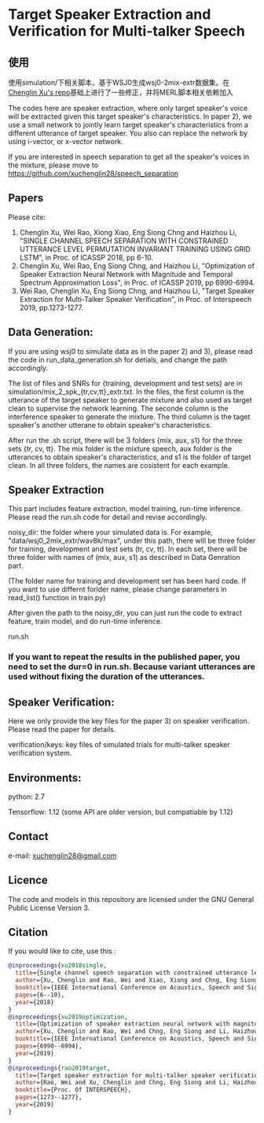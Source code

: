 # Target Speaker Extraction and Verification for Multi-talker Speech

## 使用
使用simulation/下相关脚本，基于WSJ0生成wsj0-2mix-extr数据集。在[Chenglin Xu's repo](https://github.com/xuchenglin28/speaker_extraction)基础上进行了一些修正，并将MERL脚本相关依赖加入

The codes here are speaker extraction, where only target speaker's voice will be extracted given this target speaker's characteristics. In paper 2), we use a small network to jointly learn target speaker's characteristics from a different utterance of target speaker. You also can replace the network by using i-vector, or x-vector network.

If you are interested in speech separation to get all the speaker's voices in the mixture, please move to https://github.com/xuchenglin28/speech_separation

## Papers

Please cite:

 1) Chenglin Xu, Wei Rao, Xiong Xiao, Eng Siong Chng and Haizhou Li, "SINGLE CHANNEL SPEECH SEPARATION WITH CONSTRAINED UTTERANCE LEVEL PERMUTATION INVARIANT TRAINING USING GRID LSTM", in Proc. of ICASSP 2018, pp 6-10.
 2) Chenglin Xu, Wei Rao, Eng Siong Chng, and Haizhou Li, "Optimization of Speaker Extraction Neural Network with Magnitude and Temporal Spectrum Approximation Loss", in Proc. of ICASSP 2019, pp 6990-6994.
 3) Wei Rao, Chenglin Xu, Eng Siong Chng, and Haizhou Li, "Target Speaker Extraction for Multi-Talker Speaker Verification", in Proc. of Interspeech 2019, pp.1273-1277.

## Data Generation:

If you are using wsj0 to simulate data as in the paper 2) and 3), please read the code in run_data_generation.sh for detials, and change the path accordingly.

The list of files and SNRs for {training, development and test sets} are in simulation/mix_2_spk_{tr,cv,tt}\_extr.txt. In the files, the first column is the utterance of the target speaker to generate mixture and also used as target clean to supervise the network learning. The seconde column is the interference speaker to generate the mixture. The third column is the taget speaker's another utterane to obtain speaker's characteristics.

After run the .sh script, there will be 3 folders {mix, aux, s1} for the three sets {tr, cv, tt}. The mix folder is the mixture speech, aux folder is the utterances to obtain speaker's characteristics, and s1 is the folder of target clean. In all three folders, the names are cosistent for each example. 

## Speaker Extraction

This part includes feature extraction, model training, run-time inference. Please read the run.sh code for detail and revise accordingly.

noisy_dir: the folder where your simulated data is. For example, "data/wsj0_2mix_extr/wav8k/max", under this path, there will be three folder for training, development and test sets (tr, cv, tt). In each set, there will be three folder with names of (mix, aux, s1) as described in Data Genration part.

(The folder name for training and development set has been hard code. If you want to use differnt forlder name, please change parameters in read_list() function in train.py)

After given the path to the noisy_dir, you can just run the code to extract feature, train model, and do run-time inference.

   run.sh
   
### If you want to repeat the results in the published paper, you need to set the dur=0 in run.sh. Because variant utterances are used without fixing the duration of the utterances.

## Speaker Verification: 

Here we only provide the key files for the paper 3) on speaker verification. Please read the paper for details.

verification/keys: key files of simulated trials for multi-talker speaker verification system.

## Environments:

python: 2.7

Tensorflow: 1.12 (some API are older version, but compatiable by 1.12)

## Contact

e-mail: xuchenglin28@gmail.com

## Licence

The code and models in this repository are licensed under the GNU General Public License Version 3.

## Citation
If you would like to cite, use this :
```BibTex
@inproceedings{xu2018single,
  title={Single channel speech separation with constrained utterance level permutation invariant training using grid lstm},
  author={Xu, Chenglin and Rao, Wei and Xiao, Xiong and Chng, Eng Siong and Li, Haizhou},
  booktitle={IEEE International Conference on Acoustics, Speech and Signal Processing (ICASSP)},
  pages={6--10},
  year={2018}
}
@inproceedings{xu2019optimization,
  title={Optimization of speaker extraction neural network with magnitude and temporal spectrum approximation loss},
  author={Xu, Chenglin and Rao, Wei and Chng, Eng Siong and Li, Haizhou},
  booktitle={IEEE International Conference on Acoustics, Speech and Signal Processing (ICASSP)},
  pages={6990--6994},
  year={2019}
}
@inproceedings{rao2019target,
  title={Target speaker extraction for multi-talker speaker verification},
  author={Rao, Wei and Xu, Chenglin and Chng, Eng Siong and Li, Haizhou},
  booktitle={Proc. Of INTERSPEECH},
  pages={1273--1277},
  year={2019}
}
```
